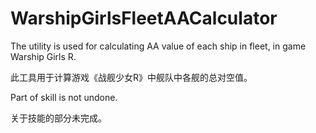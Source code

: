 ﻿# WarshipGirlsFleetAACalculator
The utility is used for calculating AA value of each ship in fleet, in game Warship Girls R.

此工具用于计算游戏《战舰少女R》中舰队中各舰的总对空值。

Part of skill is not undone.

关于技能的部分未完成。
